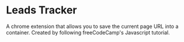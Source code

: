# Leads Tracker
A chrome extension that allows you to save the current page URL into a container. Created by following freeCodeCamp's Javascript tutorial.
